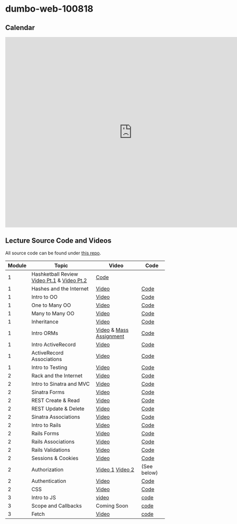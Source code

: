 # dumbo-web-100818

## Calendar
<iframe src="https://calendar.google.com/calendar/b/1/embed?showTitle=0&amp;showPrint=0&amp;mode=WEEK&amp;height=600&amp;wkst=1&amp;bgcolor=%23FFFFFF&amp;src=flatironschool.com_beat8cpem9pjlrdtck98mm7aqo%40group.calendar.google.com&amp;color=%230D7813&amp;src=flatironschool.com_nqpcnhgubqc728ljj695q4hks8%40group.calendar.google.com&amp;color=%23691426&amp;ctz=America%2FNew_York" style="border-width:0" width="800" height="600" frameborder="0" scrolling="no"></iframe>

## Lecture Source Code and Videos

All source code can be found under [this repo](https://github.com/learn-co-students/dumbo-web-100818).

| **Module** | **Topic**                 | **Video**                         | **Code**                         |
| ---------- | ------------------------- | --------------------------------  | ----------------------------     |
| 1  | Hashketball Review [Video Pt.1][hashketball-video-1] & [Video Pt.2][hashketball-video-2] | [Code][hashketball-code]   |
| 1  | Hashes and the Internet    | [Video][hashes-and-the-internet-video]  | [Code][hashes-and-the-internet-code]   |
| 1  | Intro to OO        | [Video][intro-oo-video]      | [Code][intro-oo-code]         |
| 1  | One to Many OO     | [Video][one-to-many-video]   | [Code][one-to-many-code]      |
| 1  | Many to Many OO    | [Video][many-to-many-video]  | [Code][many-to-many-code]     |
| 1  | Inheritance        | [Video][inheritance-video]   | [Code][inheritance-code]      |
| 1  | Intro ORMs      | [Video][intro-orm-video] & [Mass Assignment][mass-assignment-video]   | [Code][intro-orm-code]   |
| 1  | Intro ActiveRecord        | [Video][intro-active-record-video]   | [Code][intro-active-record-code]      |
| 1  | ActiveRecord Associations | [Video][active-record-associations-video] | [Code][active-record-associations-code]      |
| 1  | Intro to Testing | [Video][intro-testing-video]  |  [Code][intro-testing-code] |
| 2  | Rack and the Internet | [Video][intro-internet-video]  |  [Code][intro-internet-code]  |
| 2  | Intro to Sinatra and MVC | [Video][intro-sinatra-video]  |  [Code][intro-sinatra-code]  |
| 2  | Sinatra Forms | [Video][sinatra-forms-video]  |  [Code][sinatra-forms-code]  |
| 2  | REST Create & Read | [Video][rest-create-read-video]  |  [Code][rest-create-read-code]  |
| 2  | REST Update & Delete | [Video][rest-update-delete-video] | [Code][rest-update-delete-code] |
| 2  | Sinatra Associations | [Video][sinatra-associations-video] | [Code][sinatra-associations-code] |
| 2  | Intro to Rails | [Video][intro-rails-video] | [Code][intro-rails-code] |
| 2  | Rails Forms | [Video][rails-forms-video] | [Code][rails-forms-code] |
| 2  | Rails Associations | [Video][rails-associations-video] | [Code][rails-associations-code] |
| 2  | Rails Validations | [Video][rails-validations-video] | [Code][rails-validations-code] |
| 2  | Sessions & Cookies | [Video][sessions-cookies-video] | [Code][sessions-cookies-code] |
| 2  | Authorization | [Video 1][auth-1-video] [Video 2][auth-2-video]  | (See below) |
| 2  | Authentication | [Video][auth-3-video] | [Code][auth-code] |
| 2  | CSS | [Video][css-video] | [Code][css-code] |
| 3  | Intro to JS   | [video][intro-js-video]  | [code][intro-js-code]  |
| 3  | Scope and Callbacks   | Coming Soon  | [code][scope-cb-code]  |
| 3  | Fetch | [Video][fetch-video] | [code][fetch-code] |


[hashketball-video-1]: https://www.youtube.com/watch?v=OJmf-iDCeCo
[hashketball-video-2]: https://youtu.be/4Cle7PUzoxA
[hashketball-code]: https://github.com/learn-co-students/dumbo-web-100818/tree/master/01-hashketball-review

[hashes-and-the-internet-video]: https://youtu.be/aA6NhxV932w
[hashes-and-the-internet-code]: https://github.com/learn-co-students/dumbo-web-100818/tree/master/02-hashes-and-the-internet

[intro-oo-video]: https://youtu.be/ptQlSRAWsWM
[intro-oo-code]: https://github.com/learn-co-students/dumbo-web-100818/tree/master/03-intro-oo

[one-to-many-video]: https://youtu.be/KJwiqHBKzO8
[one-to-many-code]: https://github.com/learn-co-students/dumbo-web-100818/tree/master/04-one-to-many

[many-to-many-video]: https://youtu.be/lwOGHuosov8
[many-to-many-code]: https://github.com/learn-co-students/dumbo-web-100818/tree/master/04-many-many

[inheritance-video]: https://youtu.be/nC2TJaFY4c8
[inheritance-code]: https://github.com/learn-co-students/dumbo-web-100818/tree/master/05-inheritance

[intro-orm-video]: https://youtu.be/AQHH3Jo9b8w
[mass-assignment-video]: https://youtu.be/Hr1-rpWFKP8
[intro-orm-code]: https://github.com/learn-co-students/dumbo-web-100818/tree/master/07-intro-orms

[intro-active-record-video]: https://youtu.be/jLexrNI76QY
[intro-active-record-code]: https://github.com/learn-co-students/dumbo-web-100818/tree/master/09-active-record-associations


[active-record-associations-video]: https://youtu.be/-GvTMp6oJ9M
[active-record-associations-code]: https://github.com/learn-co-students/dumbo-web-100818/tree/master/08-active-record-intro

[intro-testing-video]: https://youtu.be/wCobG04N_sc
[intro-testing-code]: https://github.com/learn-co-students/dumbo-web-100818/tree/master/10-intro-testing

[intro-internet-video]: https://www.youtube.com/watch?v=GfVORUwbbJk
[intro-internet-code]: https://github.com/learn-co-students/dumbo-web-100818/tree/master/11-internet-intro

[intro-sinatra-video]: https://www.youtube.com/watch?v=ghrlfORzedM
[intro-sinatra-code]: https://github.com/learn-co-students/dumbo-web-100818/tree/master/12-sinatra-mvc-intro

[sinatra-forms-video]: https://youtu.be/Ct6eh8Q3WAg
[sinatra-forms-code]: https://github.com/learn-co-students/dumbo-web-100818/tree/master/13-sinatra-forms

[rest-create-read-video]: https://youtu.be/UXoIuPf974E
[rest-create-read-code]: https://github.com/learn-co-students/dumbo-web-100818/tree/master/14-create-read

[rest-update-delete-video]: https://youtu.be/YRql3rvUE2E
[rest-update-delete-code]: https://github.com/learn-co-students/dumbo-web-100818/tree/master/15-update-delete

[sinatra-associations-video]: https://youtu.be/6bgjl5U8VfI
[sinatra-associations-code]: https://github.com/learn-co-students/dumbo-web-100818/tree/master/16-sinatra-associations

[intro-rails-video]: https://youtu.be/rapnqi0dlps
[intro-rails-code]: https://github.com/learn-co-students/dumbo-web-100818/tree/master/17-intro-to-rails

[rails-forms-video]: https://youtu.be/nyUJhc9qmfk
[rails-forms-code]: https://github.com/learn-co-students/dumbo-web-100818/tree/master/18-rails-forms-crud

[rails-associations-video]: https://youtu.be/nnRh__86ILU
[rails-associations-code]: https://github.com/learn-co-students/dumbo-web-100818/tree/master/19-rails-associations

[rails-validations-video]: https://www.youtube.com/watch?v=P85zvdPhtVU
[rails-validations-code]: https://github.com/learn-co-students/dumbo-web-100818/tree/master/20-rails-validations

[sessions-cookies-video]: https://youtu.be/kxKXyJ4-tmc
[sessions-cookies-code]: https://github.com/learn-co-students/dumbo-web-100818/tree/master/21-sessions-cookies

[auth-1-video]: https://youtu.be/6imjQ2X_qfs
[auth-2-video]: https://youtu.be/SYaydiw-JTA
[auth-3-video]: https://youtu.be/A2OnRpy9PBQ

[auth-code]: https://github.com/learn-co-students/dumbo-web-100818/tree/master/22-auth

[css-video]: https://youtu.be/JQ42jFHupcw
[css-code]: https://github.com/learn-co-students/dumbo-web-100818/tree/master/23-css


[intro-js-video]: https://youtu.be/HxeC4sUUmAI
[intro-js-code]: https://github.com/learn-co-students/dumbo-web-100818/tree/master/24_intro_js
[scope-cb-video]: https://youtu.be/xA3ptxe_dNw
[scope-cb-code]: https://github.com/learn-co-students/dumbo-web-100818/tree/master/25_scopes

[fetch-video]: https://youtu.be/3J1eD_SZAKI
[fetch-code]: https://github.com/learn-co-students/dumbo-web-100818
